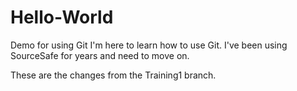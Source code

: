 # Hello-World
Demo for using Git
I'm here to learn how to use Git.
I've been using SourceSafe for years and need to move on.

These are the changes from the Training1 branch.

